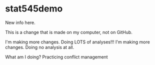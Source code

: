 # stat545demo

New info here.

This is a change that is made on my computer, not on GitHub.


I'm making more changes. Doing LOTS of analyses!!! I'm making more changes. Doing no analysis at all.


What am I doing? Practicing conflict management
